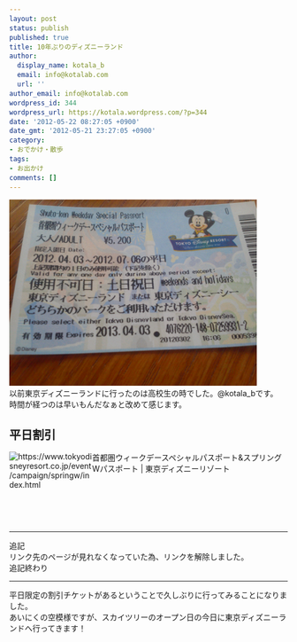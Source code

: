 ```yaml
---
layout: post
status: publish
published: true
title: 10年ぶりのディズニーランド
author:
  display_name: kotala_b
  email: info@kotalab.com
  url: ''
author_email: info@kotalab.com
wordpress_id: 344
wordpress_url: https://kotala.wordpress.com/?p=344
date: '2012-05-22 08:27:05 +0900'
date_gmt: '2012-05-21 23:27:05 +0900'
category:
- おでかけ・散歩
tags:
- お出かけ
comments: []
---
```

<p><a href="/wp-content/uploads/disney.png" target="_blank"><img src="/wp-content/uploads/disney.png" alt="" title="disney" width="448" height="336" class="alignnone size-full wp-image-1153" /></a><br />
以前東京ディズニーランドに行ったのは高校生の時でした。@kotala_bです。<br />
時間が経つのは早いもんだなぁと改めて感じます。<br />
</p>
<!--more-->
<h2>平日割引</h2>
<p><img title="首都圏ウィークデースペシャルパスポート&amp;スプリングWパスポート | 東京ディズニーリゾート" src="https://capture.heartrails.com/150x130/shadow?https://www.tokyodisneyresort.co.jp/event/campaign/springw/index.html" alt="https://www.tokyodisneyresort.co.jp/event/campaign/springw/index.html" width="150" height="130" align="left" />首都圏ウィークデースペシャルパスポート&amp;スプリングWパスポート | 東京ディズニーリゾート<br style="clear:both;" /></p>
<hr>
<p>追記<br />
リンク先のページが見れなくなっていた為、リンクを解除しました。<br />
追記終わり</p>
<hr>
<p>平日限定の割引チケットがあるということで久しぶりに行ってみることになりました。<br />
あいにくの空模様ですが、スカイツリーのオープン日の今日に東京ディズニーランドへ行ってきます！</p>

